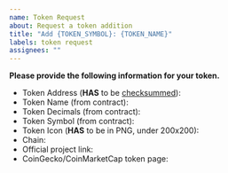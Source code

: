```yaml
---
name: Token Request
about: Request a token addition
title: "Add {TOKEN_SYMBOL}: {TOKEN_NAME}"
labels: token request
assignees: ""
---
```


**Please provide the following information for your token.**

- Token Address (**HAS** to be [checksummed](https://ethsum.netlify.app/)):
- Token Name (from contract):
- Token Decimals (from contract):
- Token Symbol (from contract):
- Token Icon (**HAS** to be in PNG, under 200x200):
- Chain:
- Official project link:
- CoinGecko/CoinMarketCap token page:

